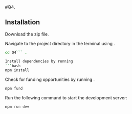 #Q4.
## Installation
Download the zip file.

Navigate to the project directory in the terminal using .
```bash 
cd Q4``` .

Install dependencies by running 
```bash
npm install 
```
Check for funding opportunities by running .

```bash
npm fund
```
Run the following command to start the development server:

```bash
npm run dev
```
